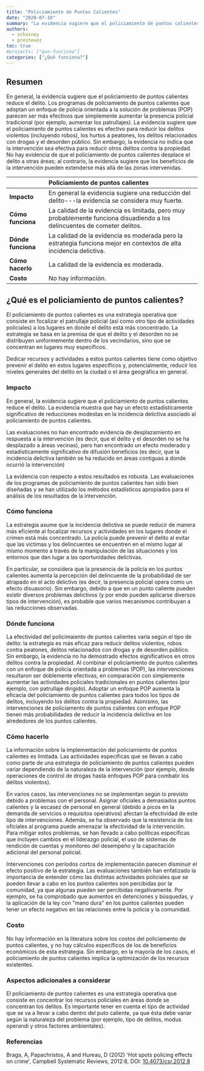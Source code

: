 ```yaml
---
title: "Policiamiento de Puntos Calientes"
date: "2020-07-10"
summary: "La evidencia sugiere que el policiamiento de puntos calientes reduce el delito."
authors:
  - schainey
  - prestevez
toc: true
#projects: ["que-funciona"]
categories: ["¿Qué funciona?"]
---
```


## Resumen

En general, la evidencia sugiere que el policiamiento de puntos
calientes reduce el delito. Los programas de policiamiento de puntos
calientes que adoptan un enfoque de policía orientada a la solución de
problemas (POP) parecen ser más efectivos que simplemente aumentar la
presencia policial tradicional (por ejemplo, aumentar los patrullajes).
La evidencia sugiere que el policiamiento de puntos calientes es
efectivo para reducir los delitos violentos (incluyendo robos), los
hurtos a peatones, los delitos relacionados con drogas y el desorden
público. Sin embargo, la evidencia no indica que la intervención sea
efectiva para reducir otros delitos contra la propiedad. No hay
evidencia de que el policiamiento de puntos calientes desplace el delito
a otras áreas; al contrario, la evidencia sugiere que los beneficios de
la intervención pueden extenderse más allá de las zonas intervenidas.

|                    | Policiamiento de puntos calientes                  |
|:-------------------|:---------------------------------------------------|
| **Impacto**        | En general la evidencia sugiere una reducción del delito---la evidencia se considera muy fuerte.                                   |
| **Cómo funciona**  | La calidad de la evidencia es limitada, pero muy probablemente funciona disuadiendo a los delincuentes de cometer delitos. |
| **Dónde funciona** | La calidad de la evidencia es moderada pero la estrategia funciona mejor en contextos de alta incidencia delictiva.                 |
| **Cómo hacerlo**   | La calidad de la evidencia es moderada.            |
| **Costo**          | No hay información.                                |


## ¿Qué es el policiamiento de puntos calientes?

El policiamiento de puntos calientes es una estrategia operativa que
consiste en focalizar el patrullaje policial (así como otro tipo de
actividades policiales) a los lugares en donde el delito está más
concentrado. La estrategia se basa en la premisa de que el delito y el
desorden no se distribuyen uniformemente dentro de los vecindarios, sino
que se concentran en lugares muy específicos.

Dedicar recursos y actividades a estos puntos calientes tiene como
objetivo prevenir el delito en estos lugares específicos y,
potencialmente, reducir los niveles generales del delito en la ciudad o
el área geográfica en general.

### Impacto

En general, la evidencia sugiere que el policiamiento de puntos
calientes reduce el delito. La evidencia muestra que hay un efecto
estadísticamente significativo de reducciones modestas en la incidencia
delictiva asociado al policiamiento de puntos calientes.

Las evaluaciones no han encontrado evidencia de desplazamiento en
respuesta a la intervención (es decir, que el delito y el desorden no se
ha desplazado a áreas vecinas), pero han encontrado un efecto moderado y
estadísticamente significativo de difusión beneficios (es decir, que la
incidencia delictiva también se ha reducido en áreas contiguas a donde
ocurrió la intervención)

La evidencia con respecto a estos resultados es robusta. Las
evaluaciones de los programas de policiamiento de puntos calientes han
sido bien diseñadas y se han utilizado los métodos estadísticos
apropiados para el análisis de los resultados de la intervención.

### Cómo funciona

La estrategia asume que la incidencia delictiva se puede reducir de
manera más eficiente al focalizar recursos y actividades en los lugares
donde el crimen está más concentrado. La policía puede prevenir el
delito al evitar que las víctimas y los delincuentes se encuentren en el
mismo lugar al mismo momento a través de la manipulación de las
situaciones y los entornos que dan lugar a las oportunidades delictivas.

En particular, se considera que la presencia de la policía en los puntos
calientes aumenta la percepción del delincuente de la probabilidad de
ser atrapado en el acto delictivo (es decir, la presencia policial opera
como un efecto disuasorio). Sin embargo, debido a que en un punto
caliente pueden existir diversos problemas delictivos (y por ende pueden
aplicarse diversos tipos de intervención), es probable que varios
mecanismos contribuyan a las reducciones observadas.

### Dónde funciona

La efectividad del policimaiento de puntos calientes varía según el tipo
de delito: la estrategia es más eficaz para reducir delitos violentos,
robos contra peatones, delitos relacionados con drogas y de desorden
público. Sin embargo, la evidencia no ha demostrado efectos
significativos en otros delitos contra la propiedad. Al combinar el
policiamiento de puntos calientes con un enfoque de policía orientada a
problemas (POP), las intervenciones resultaron ser doblemente efectivas,
en comparación con simplemente aumentar las actividades policiales
tradicionales en puntos calientes (por ejemplo, con patrullaje
dirigido). Adoptar un enfoque POP aumenta la eficacia del policiamiento
de puntos calientes para todos los tipos de delitos, incluyendo los
delitos contra la propiedad. Asimismo, las intervenciones de
policiamento de puntos calientes con enfoque POP tienen más
probabilidades de reducir la incidencia delictiva en los alrededores de
los puntos calientes.

### Cómo hacerlo

La información sobre la implementación del policiamiento de puntos
calientes es limitada. Las actividades específicas que se llevan a cabo
como parte de una estrategia de policiamiento de puntos calientes pueden
variar dependiendo de la naturaleza de la intervención (por ejemplo,
desde operaciones de control de drogas hasta enfoques POP para combatir
los delitos violentos).

En varios casos, las intervenciones no se implementan según lo previsto
debido a problemas con el personal. Asignar oficiales a demasiados
puntos calientes y la escasez de personal en general (debido a picos en
la demanda de servicios o requisitos operativos) afectan la efectividad
de este tipo de intervenciones. Además, se ha observado que la
resistencia de los oficiales al programa puede amenazar la efectividad
de la intervención. Para mitigar estos problemas, se han llevado a cabo
políticas específicas que incluyen cambios en el liderazgo policial, el
uso de sistemas de rendición de cuentas y monitoreo del desempeño y la
capacitación adicional del personal policial.

Intervenciones con períodos cortos de implementación parecen disminuir
el efecto positivo de la estrategia. Las evaluaciones también han
enfatizado la importancia de entender cómo las distintas actividades
policiales que se pueden llevar a cabo en los puntos calientes son
percibidas por la comunidad, ya que algunas pueden ser percibidas
negativamente. Por ejemplo, se ha comprobado que aumentos en detenciones
y búsquedas, y la aplicación de la ley con "mano dura" en los puntos
calientes pueden tener un efecto negativo en las relaciones entre la
policía y la comunidad.

### Costo

No hay información en la literatura sobre los costos del policiamento de
puntos calientes, y no hay cálculos específicos de los de beneficios
económicos de esta estrategia. Sin embargo, en la mayoría de los casos,
el policiamiento de puntos calientes implica la optimización de los
recursos existentes.

### Aspectos adicionales a considerar

El policiamiento de puntos calientes es una estrategia operativa que
consiste en concentrar los recursos policiales en áreas donde se
concentran los delitos. Es importante tener en cuenta el tipo de
actividad que se va a llevar a cabo dentro del puto caliente, ya que
ésta debe variar según la naturaleza del problema (por ejemplo, tipo de
delitos, modus operandi y otros factores ambientales).

### Referencias

Braga, A, Papachristos, A and Hureau, D (2012) \'Hot spots policing
effects on crime\', Campbell Systematic Reviews, 2012:8, DOI:
[10.4073/csr.2012.8](https://www.doi.org/10.4073/csr.2012.8)
